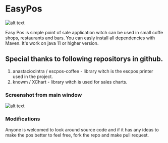 # EasyPos

![alt text](https://i.ibb.co/mNhbsv6/pos-white.png)

Easy Pos is simple point of sale application witch can be used in small coffe shops, restaurants and bars.
You can easly install all dependencies with Maven.
It's work on java 11 or higher version.

## Special thanks to following repositorys in github.
1)  anastaciocintra / escpos-coffee - library witch is the escpos printer used in the project.
2)  knowm / XChart - library witch is used for sales charts.  

### Screenshot from main window

![alt text](https://i.ibb.co/17cLnTk/easypos.png)
### Modifications
Anyone is welcomed to look around source code and if it has any ideas to make the pos better to feel free, fork the repo and make pull request.
